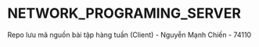 # NETWORK_PROGRAMING_SERVER
Repo lưu mã nguồn bài tập hàng tuần (Client) - Nguyễn Mạnh Chiến - 74110

